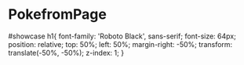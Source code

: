# PokefromPage
<meta name="viewport" content="width=device-width, initial-scale=1">

#showcase h1{
  font-family: 'Roboto Black', sans-serif;
  font-size: 64px;
  position: relative;
  top: 50%;
  left: 50%;
  margin-right: -50%;
  transform: translate(-50%, -50%);
  z-index: 1;
}
